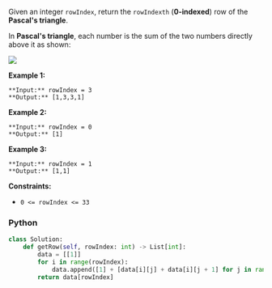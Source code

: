 Given an integer  `rowIndex`, return the  `rowIndexth`  (**0-indexed**) row of the  **Pascal's triangle**.

In  **Pascal's triangle**, each number is the sum of the two numbers directly above it as shown:

![](https://upload.wikimedia.org/wikipedia/commons/0/0d/PascalTriangleAnimated2.gif)

**Example 1:**
```
**Input:** rowIndex = 3
**Output:** [1,3,3,1]
```

**Example 2:**
```
**Input:** rowIndex = 0
**Output:** [1]
```

**Example 3:**
```
**Input:** rowIndex = 1
**Output:** [1,1]
```

**Constraints:**

-   `0 <= rowIndex <= 33`


### Python
```python
class Solution:
    def getRow(self, rowIndex: int) -> List[int]:
        data = [[1]]
        for i in range(rowIndex):
            data.append([1] + [data[i][j] + data[i][j + 1] for j in range(len(data[i]) - 1)] + [1])
        return data[rowIndex]
```